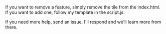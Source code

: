 If you want to remove a feature, simply remove the tile from the index.html. If you want to add one, follow my template in the script.js.

If you need more help, send an issue. I'll respond and we'll learn more from there.
